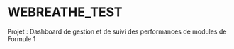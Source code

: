 # WEBREATHE_TEST
Projet : Dashboard de gestion et de suivi des performances de modules de Formule 1
